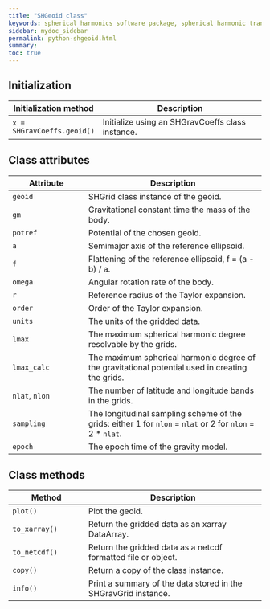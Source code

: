 ```yaml
---
title: "SHGeoid class"
keywords: spherical harmonics software package, spherical harmonic transform, legendre functions, multitaper spectral analysis, fortran, Python, gravity, magnetic field
sidebar: mydoc_sidebar
permalink: python-shgeoid.html
summary: 
toc: true
---
```


<style>
table:nth-of-type(n) {
    display:table;
    width:100%;
}
table:nth-of-type(n) th:nth-of-type(2) {
    width:70%;
}
</style>

## Initialization

| Initialization method | Description |
| --------------------- | ----------- |
| `x = SHGravCoeffs.geoid()` | Initialize using an SHGravCoeffs class instance. |

## Class attributes

| Attribute | Description |
| --------- | ----------- |
| `geoid` | SHGrid class instance of the geoid. |
| `gm` | Gravitational constant time the mass of the body. |
| `potref` | Potential of the chosen geoid. |
| `a` | Semimajor axis of the reference ellipsoid. |
| `f` | Flattening of the reference ellipsoid, f = (a - b) / a. |
| `omega` | Angular rotation rate of the body. |
| `r` | Reference radius of the Taylor expansion. |
| `order` | Order of the Taylor expansion. |
| `units` | The units of the gridded data. |
| `lmax` | The maximum spherical harmonic degree resolvable by the grids. |
| `lmax_calc` | The maximum spherical harmonic degree of the gravitational potential used in creating the grids. |
| `nlat`, `nlon` | The number of latitude and longitude bands in the grids. |
| `sampling` | The longitudinal sampling scheme of the grids: either 1 for `nlon` = `nlat` or 2 for `nlon` = 2 * `nlat`. |
| `epoch` | The epoch time of the gravity model. |


## Class methods

| Method | Description |
| ------ | ----------- |
| `plot()` | Plot the geoid.|
| `to_xarray()` | Return the gridded data as an xarray DataArray.|
| `to_netcdf()` | Return the gridded data as a netcdf formatted file or object.|
| `copy()` | Return a copy of the class instance. |
| `info()` | Print a summary of the data stored in the SHGravGrid instance. |
